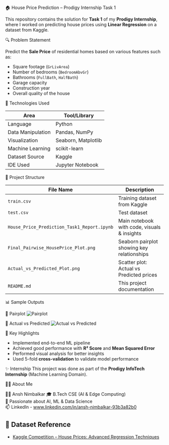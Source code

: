 🏠 House Price Prediction – Prodigy Internship Task 1

This repository contains the solution for **Task 1** of my **Prodigy Internship**, where I worked on predicting house prices using **Linear Regression** on a dataset from Kaggle.


🔍 Problem Statement

Predict the **Sale Price** of residential homes based on various features such as:
- Square footage (`GrLivArea`)
- Number of bedrooms (`BedroomAbvGr`)
- Bathrooms (`FullBath`, `HalfBath`)
- Garage capacity
- Construction year
- Overall quality of the house



🚀 Technologies Used

| Area                  | Tool/Library         |
|-----------------------|----------------------|
| Language              | Python               |
| Data Manipulation     | Pandas, NumPy        |
| Visualization         | Seaborn, Matplotlib  |
| Machine Learning      | scikit-learn         |
| Dataset Source        | Kaggle               |
| IDE Used              | Jupyter Notebook     |


📁 Project Structure

| File Name                             | Description                             |
|--------------------------------------|-----------------------------------------|
| `train.csv`                          | Training dataset from Kaggle            |
| `test.csv`                           | Test dataset                            |
| `House_Price_Prediction_Task1_Report.ipynb` | Main notebook with code, visuals & insights |
| `Final_Pairwise_HousePrice_Plot.png` | Seaborn pairplot showing key relationships |
| `Actual_vs_Predicted_Plot.png`       | Scatter plot: Actual vs Predicted prices |
| `README.md`                          | This project documentation              |



📊 Sample Outputs

📌 Pairplot
![Pairplot](Final_Pairwise_HousePrice_Plot.png)

🎯 Actual vs Predicted
![Actual vs Predicted](Actual_vs_Predicted_Plot.png)


📌 Key Highlights
- Implemented end-to-end ML pipeline
- Achieved good performance with **R² Score** and **Mean Squared Error**
- Performed visual analysis for better insights
- Used 5-fold **cross-validation** to validate model performance


✨ Internship
This project was done as part of the **Prodigy InfoTech Internship** (Machine Learning Domain).


🙋‍♂️ About Me

👨‍💻 Ansh Nimbalkar
🎓 B.Tech CSE (AI & Edge Computing)  
🌱 Passionate about AI, ML & Data Science  
📫 LinkedIn - www.linkedin.com/in/ansh-nimbalkar-93b3a82b0


## 📌 Dataset Reference
- [Kaggle Competition – House Prices: Advanced Regression Techniques](https://www.kaggle.com/competitions/house-prices-advanced-regression-techniques)


